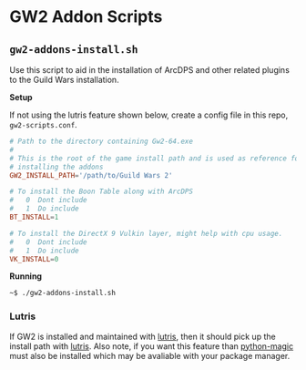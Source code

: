# GW2 Addon Scripts

## `gw2-addons-install.sh`

Use this script to aid in the installation of ArcDPS and other related plugins
to the Guild Wars installation.

**Setup**

If not using the lutris feature shown below, create a config file in this repo,
`gw2-scripts.conf`.

```conf
# Path to the directory containing Gw2-64.exe
#
# This is the root of the game install path and is used as reference for
# installing the addons
GW2_INSTALL_PATH='/path/to/Guild Wars 2'

# To install the Boon Table along with ArcDPS
#   0  Dont include
#   1  Do include
BT_INSTALL=1

# To install the DirectX 9 Vulkin layer, might help with cpu usage.
#   0  Dont include
#   1  Do include
VK_INSTALL=0
```

**Running**

```bash
~$ ./gw2-addons-install.sh
```

### Lutris

If GW2 is installed and maintained with [lutris][], then it should pick up the
install path with [lutris][]. Also note, if you want this feature than
[python-magic][] must also be installed which may be avaliable with your
package manager.

[lutris]: https://lutris.net/
[python-magic]: https://github.com/ahupp/python-magic
